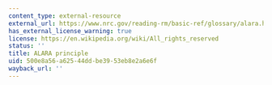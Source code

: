 ```yaml
---
content_type: external-resource
external_url: https://www.nrc.gov/reading-rm/basic-ref/glossary/alara.html
has_external_license_warning: true
license: https://en.wikipedia.org/wiki/All_rights_reserved
status: ''
title: ALARA principle
uid: 500e8a56-a625-44dd-be39-53eb8e2a6e6f
wayback_url: ''
---
```

